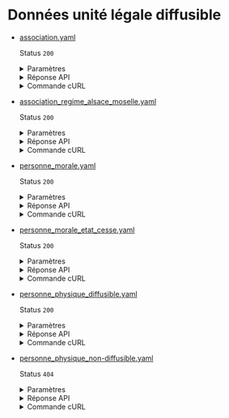 # Données unité légale diffusible
* [association.yaml](association.yaml)

  Status `200`

  <details><summary>Paramètres</summary>
  <p>

  ```json
  {
    "siren": "775672272",
    "context": "Contexte de test",
    "recipient": "13002526500013",
    "object": "Demande de subventions 135"
  }
  ```

  </p>
  </details>

  <details><summary>Réponse API</summary>
  <p>

  ```json
  {
    "data": {
      "siren": "775672272",
      "siret_siege_social": "77567227221138",
      "categorie_entreprise": "GE",
      "diffusable_commercialement": true,
      "type": "personne_morale",
      "personne_morale_attributs": {
        "raison_sociale": "CROIX ROUGE FRANCAISE",
        "sigle": "CRF"
      },
      "personne_physique_attributs": {
        "pseudonyme": null,
        "prenom_usuel": null,
        "prenom_1": null,
        "prenom_2": null,
        "prenom_3": null,
        "prenom_4": null,
        "nom_usage": null,
        "nom_naissance": null,
        "sexe": null
      },
      "forme_juridique": {
        "code": "9230",
        "libelle": "Association déclarée, reconnue d'utilité publique"
      },
      "activite_principale": {
        "code": "88.99B",
        "nomenclature": "NAFRev2",
        "libelle": "Action sociale sans hébergement n.c.a."
      },
      "tranche_effectif_salarie": {
        "de": 10000,
        "a": null,
        "code": "53",
        "date_reference": "2020",
        "intitule": "10 000 salariés et plus"
      },
      "etat_administratif": "A",
      "economie_sociale_et_solidaire": false,
      "date_cessation": null,
      "date_creation": -556765200
    },
    "links": {
      "siege_social": "https://entreprise.api.gouv.fr/v3/insee/sirene/etablissements/77567227221138",
      "siege_social_adresse": "https://entreprise.api.gouv.fr/v3/insee/sirene/etablissements/77567227221138/adresse"
    },
    "meta": {
      "date_derniere_mise_a_jour": 1678143600,
      "redirect_from_siren": null
    }
  }
  ```

  </p>
  </details>

  <details><summary>Commande cURL</summary>
  <p>

  ```bash
  curl -H "Authorization: Bearer $token" \
    -G -d 'recipient=10000001700010' -d 'context=Contexte+de+la+requ%C3%AAte' -d 'object=Objet+de+la+requ%C3%AAte' \
    --url "https://staging.entreprise.api.gouv.fr/v3/insee/sirene/unites_legales/diffusibles/775672272"
  ```

  </p>
  </details>
* [association_regime_alsace_moselle.yaml](association_regime_alsace_moselle.yaml)

  Status `200`

  <details><summary>Paramètres</summary>
  <p>

  ```json
  {
    "siren": "424179364",
    "context": "Contexte de test",
    "recipient": "13002526500013",
    "object": "Demande de subventions 135"
  }
  ```

  </p>
  </details>

  <details><summary>Réponse API</summary>
  <p>

  ```json
  {
    "data": {
      "siren": "424179364",
      "siret_siege_social": "42417936400023",
      "categorie_entreprise": "PME",
      "diffusable_commercialement": true,
      "type": "personne_morale",
      "personne_morale_attributs": {
        "raison_sociale": "ASSOCIATION SOCIO-CULTURELLE - LE REPERE",
        "sigle": null
      },
      "personne_physique_attributs": {
        "pseudonyme": null,
        "prenom_usuel": null,
        "prenom_1": null,
        "prenom_2": null,
        "prenom_3": null,
        "prenom_4": null,
        "nom_usage": null,
        "nom_naissance": null,
        "sexe": null
      },
      "forme_juridique": {
        "code": "9260",
        "libelle": "Association de droit local (Bas-Rhin, Haut-Rhin et Moselle)"
      },
      "activite_principale": {
        "code": "94.99Z",
        "nomenclature": "NAFRev2",
        "libelle": "Autres organisations fonctionnant par adhésion volontaire"
      },
      "tranche_effectif_salarie": {
        "de": null,
        "a": null,
        "code": "NN",
        "date_reference": null,
        "intitule": "Unités non employeuses"
      },
      "etat_administratif": "A",
      "economie_sociale_et_solidaire": true,
      "date_cessation": null,
      "date_creation": 931298400
    },
    "links": {
      "siege_social": "https://entreprise.api.gouv.fr/v3/insee/sirene/etablissements/42417936400023",
      "siege_social_adresse": "https://entreprise.api.gouv.fr/v3/insee/sirene/etablissements/42417936400023/adresse"
    },
    "meta": {
      "date_derniere_mise_a_jour": 1635458400,
      "redirect_from_siren": null
    }
  }
  ```

  </p>
  </details>

  <details><summary>Commande cURL</summary>
  <p>

  ```bash
  curl -H "Authorization: Bearer $token" \
    -G -d 'recipient=10000001700010' -d 'context=Contexte+de+la+requ%C3%AAte' -d 'object=Objet+de+la+requ%C3%AAte' \
    --url "https://staging.entreprise.api.gouv.fr/v3/insee/sirene/unites_legales/diffusibles/424179364"
  ```

  </p>
  </details>
* [personne_morale.yaml](personne_morale.yaml)

  Status `200`

  <details><summary>Paramètres</summary>
  <p>

  ```json
  {
    "siren": "552049447",
    "context": "Contexte de test",
    "recipient": "13002526500013",
    "object": "Marchés publics 123"
  }
  ```

  </p>
  </details>

  <details><summary>Réponse API</summary>
  <p>

  ```json
  {
    "data": {
      "siren": "552049447",
      "siret_siege_social": "55204944776279",
      "categorie_entreprise": "GE",
      "diffusable_commercialement": true,
      "type": "personne_morale",
      "personne_morale_attributs": {
        "raison_sociale": "SOCIETE NATIONALE SNCF",
        "sigle": "SNCF"
      },
      "personne_physique_attributs": {
        "pseudonyme": null,
        "prenom_usuel": null,
        "prenom_1": null,
        "prenom_2": null,
        "prenom_3": null,
        "prenom_4": null,
        "nom_usage": null,
        "nom_naissance": null,
        "sexe": null
      },
      "forme_juridique": {
        "code": "5599",
        "libelle": "SA à conseil d'administration (s.a.i.)"
      },
      "activite_principale": {
        "code": "49.10Z",
        "nomenclature": "NAFRev2",
        "libelle": "Transport ferroviaire interurbain de voyageurs"
      },
      "tranche_effectif_salarie": {
        "de": 10000,
        "a": null,
        "code": "53",
        "date_reference": "2020",
        "intitule": "10 000 salariés et plus"
      },
      "etat_administratif": "A",
      "economie_sociale_et_solidaire": false,
      "date_cessation": null,
      "date_creation": -473389200
    },
    "links": {
      "siege_social": "https://entreprise.api.gouv.fr/v3/insee/sirene/etablissements/55204944776279",
      "siege_social_adresse": "https://entreprise.api.gouv.fr/v3/insee/sirene/etablissements/55204944776279/adresse"
    },
    "meta": {
      "date_derniere_mise_a_jour": 1673478000,
      "redirect_from_siren": null
    }
  }
  ```

  </p>
  </details>

  <details><summary>Commande cURL</summary>
  <p>

  ```bash
  curl -H "Authorization: Bearer $token" \
    -G -d 'recipient=10000001700010' -d 'context=Contexte+de+la+requ%C3%AAte' -d 'object=Objet+de+la+requ%C3%AAte' \
    --url "https://staging.entreprise.api.gouv.fr/v3/insee/sirene/unites_legales/diffusibles/552049447"
  ```

  </p>
  </details>
* [personne_morale_etat_cesse.yaml](personne_morale_etat_cesse.yaml)

  Status `200`

  <details><summary>Paramètres</summary>
  <p>

  ```json
  {
    "siren": "350051447",
    "context": "Contexte de test",
    "recipient": "13002526500013",
    "object": "Marchés publics 132"
  }
  ```

  </p>
  </details>

  <details><summary>Réponse API</summary>
  <p>

  ```json
  {
    "data": {
      "siren": "350051447",
      "siret_siege_social": "35005144700018",
      "categorie_entreprise": null,
      "diffusable_commercialement": true,
      "type": "personne_morale",
      "personne_morale_attributs": {
        "raison_sociale": "SCI SERGENT",
        "sigle": null
      },
      "personne_physique_attributs": {
        "pseudonyme": null,
        "prenom_usuel": null,
        "prenom_1": null,
        "prenom_2": null,
        "prenom_3": null,
        "prenom_4": null,
        "nom_usage": null,
        "nom_naissance": null,
        "sexe": null
      },
      "forme_juridique": {
        "code": "6540",
        "libelle": "Société civile immobilière"
      },
      "activite_principale": {
        "code": "70.2C",
        "nomenclature": "NAF1993",
        "libelle": "ancienne révision NAF (NAF1993) non supportée"
      },
      "tranche_effectif_salarie": {
        "de": null,
        "a": null,
        "code": null,
        "date_reference": null,
        "intitule": null
      },
      "etat_administratif": "C",
      "economie_sociale_et_solidaire": null,
      "date_cessation": 816390000,
      "date_creation": 605746800
    },
    "links": {
      "siege_social": "https://entreprise.api.gouv.fr/v3/insee/sirene/etablissements/35005144700018",
      "siege_social_adresse": "https://entreprise.api.gouv.fr/v3/insee/sirene/etablissements/35005144700018/adresse"
    },
    "meta": {
      "date_derniere_mise_a_jour": 1671404400,
      "redirect_from_siren": null
    }
  }
  ```

  </p>
  </details>

  <details><summary>Commande cURL</summary>
  <p>

  ```bash
  curl -H "Authorization: Bearer $token" \
    -G -d 'recipient=10000001700010' -d 'context=Contexte+de+la+requ%C3%AAte' -d 'object=Objet+de+la+requ%C3%AAte' \
    --url "https://staging.entreprise.api.gouv.fr/v3/insee/sirene/unites_legales/diffusibles/350051447"
  ```

  </p>
  </details>
* [personne_physique_diffusible.yaml](personne_physique_diffusible.yaml)

  Status `200`

  <details><summary>Paramètres</summary>
  <p>

  ```json
  {
    "siren": "478464803",
    "context": "Contexte de test",
    "recipient": "13002526500013",
    "object": "Marché Numéro 126"
  }
  ```

  </p>
  </details>

  <details><summary>Réponse API</summary>
  <p>

  ```json
  {
    "data": {
      "siren": "478464803",
      "siret_siege_social": "47846480300319",
      "categorie_entreprise": null,
      "diffusable_commercialement": true,
      "type": "personne_physique",
      "personne_morale_attributs": {
        "raison_sociale": null,
        "sigle": null
      },
      "personne_physique_attributs": {
        "pseudonyme": null,
        "prenom_usuel": "MAXIME",
        "prenom_1": "MAXIME",
        "prenom_2": "LAURENT",
        "prenom_3": "ERIC",
        "prenom_4": null,
        "nom_usage": null,
        "nom_naissance": "DUPONT",
        "sexe": "M"
      },
      "forme_juridique": {
        "code": "1000",
        "libelle": "Entrepreneur individuel"
      },
      "activite_principale": {
        "code": "74.10Z",
        "nomenclature": "NAFRev2",
        "libelle": "Activités spécialisées de design"
      },
      "tranche_effectif_salarie": {
        "de": null,
        "a": null,
        "code": "NN",
        "date_reference": null,
        "intitule": "Unités non employeuses"
      },
      "etat_administratif": "A",
      "economie_sociale_et_solidaire": null,
      "date_cessation": null,
      "date_creation": 1085349600
    },
    "links": {
      "siege_social": "https://entreprise.api.gouv.fr/v3/insee/sirene/etablissements/47846480300319",
      "siege_social_adresse": "https://entreprise.api.gouv.fr/v3/insee/sirene/etablissements/47846480300319/adresse"
    },
    "meta": {
      "date_derniere_mise_a_jour": 1667430000,
      "redirect_from_siren": null
    }
  }
  ```

  </p>
  </details>

  <details><summary>Commande cURL</summary>
  <p>

  ```bash
  curl -H "Authorization: Bearer $token" \
    -G -d 'recipient=10000001700010' -d 'context=Contexte+de+la+requ%C3%AAte' -d 'object=Objet+de+la+requ%C3%AAte' \
    --url "https://staging.entreprise.api.gouv.fr/v3/insee/sirene/unites_legales/diffusibles/478464803"
  ```

  </p>
  </details>
* [personne_physique_non-diffusible.yaml](personne_physique_non-diffusible.yaml)

  Status `404`

  <details><summary>Paramètres</summary>
  <p>

  ```json
  {
    "siren": "350042925",
    "context": "Contexte de test",
    "recipient": "13002526500013",
    "object": "Marché Numéro 125"
  }
  ```

  </p>
  </details>

  <details><summary>Réponse API</summary>
  <p>

  ```json
  {
    "errors": [
      {
        "code": "01003",
        "title": "Entité non trouvée",
        "detail": "L'identifiant indiqué n'existe pas, n'est pas connu ou ne comporte aucune information pour cet appel.",
        "meta": {
          "provider": "INSEE"
        }
      }
    ]
  }
  ```

  </p>
  </details>

  <details><summary>Commande cURL</summary>
  <p>

  ```bash
  curl -H "Authorization: Bearer $token" \
    -G -d 'recipient=10000001700010' -d 'context=Contexte+de+la+requ%C3%AAte' -d 'object=Objet+de+la+requ%C3%AAte' \
    --url "https://staging.entreprise.api.gouv.fr/v3/insee/sirene/unites_legales/diffusibles/350042925"
  ```

  </p>
  </details>
